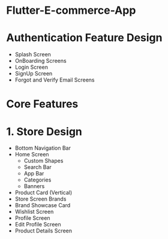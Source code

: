 # Flutter-E-commerce-App
# Authentication Feature Design
- Splash Screen
- OnBoarding Screens
- Login Screen
- SignUp Screen
- Forgot and Verify Email Screens
  
# Core Features 
# 1. Store Design
- Bottom Navigation Bar
- Home Screen
   - Custom Shapes
   - Search Bar
   - App Bar
   - Categories
   - Banners
- Product Card (Vertical)
- Store Screen Brands 
- Brand Showcase Card
- Wishlist Screen
- Profile Screen
- Edit Profile Screen
- Product Details Screen
